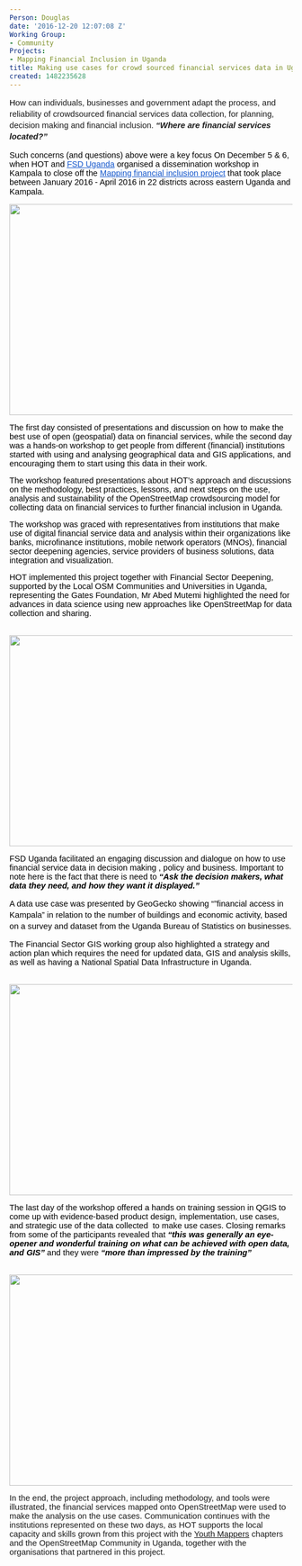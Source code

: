 ```yaml
---
Person: Douglas
date: '2016-12-20 12:07:08 Z'
Working Group:
- Community
Projects:
- Mapping Financial Inclusion in Uganda
title: Making use cases for crowd sourced financial services data in Uganda
created: 1482235628
---
```

<p style="line-height: 1.38; margin-top: 0pt; margin-bottom: 0pt;" dir="ltr"><span style="font-size: 14.666666666666666px; font-family: Arial; color: #000000; background-color: transparent; font-weight: 400; font-style: normal; font-variant: normal; text-decoration: none; vertical-align: baseline; white-space: pre-wrap;">H</span><span style="font-family: Arial; font-size: 14.6667px; font-style: normal; font-variant-ligatures: normal; font-variant-caps: normal; font-weight: normal; white-space: pre-wrap;">ow can individuals, businesses and government adapt </span><span style="font-family: Arial; font-size: 14.6667px; font-style: normal; font-variant-ligatures: normal; font-variant-caps: normal; font-weight: normal; white-space: pre-wrap;">the process, and reliability of crowdsourced</span><span style="font-family: Arial; font-size: 14.6667px; font-style: normal; font-variant-ligatures: normal; font-variant-caps: normal; font-weight: normal; white-space: pre-wrap;"> financial services </span><span style="font-family: Arial; font-size: 14.6667px; font-style: normal; font-variant-ligatures: normal; font-variant-caps: normal; font-weight: normal; white-space: pre-wrap;">data collection, for </span><span style="font-family: Arial; font-size: 14.6667px; font-style: normal; font-variant-ligatures: normal; font-variant-caps: normal; font-weight: normal; white-space: pre-wrap;">planning, decision making</span><span style="font-style: normal; font-variant-ligatures: normal; font-variant-caps: normal; font-weight: normal; font-family: Arial; font-size: 14.6667px; white-space: pre-wrap;"> and</span><span style="font-style: normal; font-variant-ligatures: normal; font-variant-caps: normal; font-weight: normal; font-family: Arial; font-size: 14.6667px; white-space: pre-wrap;"> financial inclusion. </span><span style="font-variant-ligatures: normal; font-variant-caps: normal; font-family: Arial; font-size: 14.6667px; font-style: italic; font-weight: bold; white-space: pre-wrap;">“Where are financial services located?”</span></p><p><strong id="docs-internal-guid-1b5dedc0-1bf7-5f39-3236-cee4252c0187" style="font-weight: normal;"></strong><span style="font-size: 14.666666666666666px; font-family: Arial; color: #000000; background-color: transparent; font-weight: 400; font-style: normal; font-variant: normal; text-decoration: none; vertical-align: baseline; white-space: pre-wrap;">Such concerns (and questions) above were a key focus On December 5 &amp; 6, when HOT and </span><a href="http://www.fsduganda.or.ug/"><span style="font-size: 14.666666666666666px; font-family: Arial; color: #1155cc; background-color: transparent; font-weight: 400; font-style: normal; font-variant: normal; text-decoration: underline; vertical-align: baseline; white-space: pre-wrap;">FSD Uganda</span></a><span style="font-size: 14.666666666666666px; font-family: Arial; color: #000000; background-color: transparent; font-weight: 400; font-style: normal; font-variant: normal; text-decoration: none; vertical-align: baseline; white-space: pre-wrap;"> organised a dissemination workshop in Kampala to close off the </span><a href="https://hotosm.org/projects/mapping_financial_inclusion_in_uganda"><span style="font-size: 14.666666666666666px; font-family: Arial; color: #1155cc; background-color: transparent; font-weight: 400; font-style: normal; font-variant: normal; text-decoration: underline; vertical-align: baseline; white-space: pre-wrap;">Mapping financial inclusion project</span></a><span style="font-size: 14.666666666666666px; font-family: Arial; color: #000000; background-color: transparent; font-weight: 400; font-style: normal; font-variant: normal; text-decoration: none; vertical-align: baseline; white-space: pre-wrap;"> that took place between January 2016 - April 2016 in 22 districts across eastern Uganda and Kampala.</span><span style="font-weight: normal;">&nbsp;</span></p><p style="line-height: 1.38; margin-top: 0pt; margin-bottom: 0pt;" dir="ltr"><span style="font-size: 14.666666666666666px; font-family: Arial; color: #000000; background-color: transparent; font-weight: 400; font-style: normal; font-variant: normal; text-decoration: none; vertical-align: baseline; white-space: pre-wrap;"><img style="border: none; transform: rotate(0.00rad); -webkit-transform: rotate(0.00rad);" src="https://lh3.googleusercontent.com/sC3TJ0X-0uxGMCwgZP10uaNJg4P_uqgFGlFaV_Ra4b9EhnKTjBtX35Nr05ppj1qSoXZ9Pmj7tSoWw_CQi04nZshYmxmwtzWvAhs19t-326zeo-B3rDjYQ0USNoxXtTQscssP9XAm" alt="" width="624" height="375"></span></p><p><span style="font-size: 14.666666666666666px; font-family: Arial; color: #000000; background-color: transparent; font-weight: 400; font-style: normal; font-variant: normal; text-decoration: none; vertical-align: baseline; white-space: pre-wrap;">The first day consisted of presentations and discussion on how to make the best use of open (geospatial) data on financial services, while the second day was a hands-on workshop to get people from different (financial) institutions started with using and analysing geographical data and GIS applications, and encouraging them to start using this data in their work.</span></p><p><span style="font-size: 14.666666666666666px; font-family: Arial; color: #000000; background-color: transparent; font-weight: 400; font-style: normal; font-variant: normal; text-decoration: none; vertical-align: baseline; white-space: pre-wrap;">The workshop featured presentations about HOT’s approach and discussions on the methodology, best practices, lessons, and next steps on the use, analysis and sustainability of the OpenStreetMap crowdsourcing model for collecting data on financial services to further financial inclusion in Uganda. </span></p><p><span style="font-size: 14.666666666666666px; font-family: Arial; color: #000000; background-color: transparent; font-weight: 400; font-style: normal; font-variant: normal; text-decoration: none; vertical-align: baseline; white-space: pre-wrap;">The workshop was graced with representatives from institutions that make use of digital financial service data and analysis within their organizations like banks, microfinance institutions, mobile network operators (MNOs), financial sector deepening agencies, service providers of business solutions, data integration and visualization.</span></p><p><span style="font-size: 14.666666666666666px; font-family: Arial; color: #000000; background-color: transparent; font-weight: 400; font-style: normal; font-variant: normal; text-decoration: none; vertical-align: baseline; white-space: pre-wrap;">HOT implemented this project together with Financial Sector Deepening, supported by the Local OSM Communities and Universities in Uganda, representing the Gates Foundation, Mr Abed Mutemi highlighted the need for advances in data science using new approaches like OpenStreetMap for data collection and sharing.</span></p><p><strong style="font-weight: normal;">&nbsp;</strong><span style="font-size: 14.666666666666666px; font-family: Arial; color: #000000; background-color: transparent; font-weight: 400; font-style: normal; font-variant: normal; text-decoration: none; vertical-align: baseline; white-space: pre-wrap;"><img style="border: none; transform: rotate(0.00rad); -webkit-transform: rotate(0.00rad);" src="https://lh5.googleusercontent.com/vnAMeUF1aFkZdXbx3gzhQFS_Qc9URqIaHUZbwy9ZIv7TR-2fPmfE49f4gr-aS_SmeBPECQOsx1KPRhZ0ovBfgSOKyS5AMzSrNTbJpt7uGEkNWGA6EZSdfDf_Fbo71_8u9VHrghgp" alt="" width="624" height="375"></span></p><p><span style="font-size: 14.666666666666666px; font-family: Arial; color: #000000; background-color: transparent; font-weight: 400; font-style: normal; font-variant: normal; text-decoration: none; vertical-align: baseline; white-space: pre-wrap;">FSD Uganda facilitated an engaging discussion and dialogue on how to use financial service data in decision making , policy and business. Important to note here is the fact that there is need to </span><span style="font-size: 14.666666666666666px; font-family: Arial; color: #000000; background-color: transparent; font-weight: bold; font-style: italic; font-variant: normal; text-decoration: none; vertical-align: baseline; white-space: pre-wrap;">“Ask the decision makers, what data they need, and how they want it displayed.”</span></p><p style="line-height: 1.38; margin-top: 0pt; margin-bottom: 0pt;" dir="ltr"><span style="font-size: 14.666666666666666px; font-family: Arial; color: #000000; background-color: transparent; font-weight: 400; font-style: normal; font-variant: normal; text-decoration: none; vertical-align: baseline; white-space: pre-wrap;">A data use case was presented by GeoGecko showing “”financial access in Kampala” in relation to the number of buildings and economic activity, based on a survey and dataset from the Uganda Bureau of Statistics on businesses.</span></p><p><span style="font-size: 14.666666666666666px; font-family: Arial; color: #000000; background-color: transparent; font-weight: 400; font-style: normal; font-variant: normal; text-decoration: none; vertical-align: baseline; white-space: pre-wrap;">The Financial Sector GIS working group also highlighted a strategy and action plan which requires the need for updated data, GIS and analysis skills, as well as having a National Spatial Data Infrastructure in Uganda.</span></p><p><strong style="font-weight: normal;">&nbsp;</strong><span style="font-size: 14.666666666666666px; font-family: Arial; color: #000000; background-color: transparent; font-weight: 400; font-style: normal; font-variant: normal; text-decoration: none; vertical-align: baseline; white-space: pre-wrap;"><img style="border: none; transform: rotate(0.00rad); -webkit-transform: rotate(0.00rad);" src="https://lh4.googleusercontent.com/j7G75LBIJcovCyGwbCoJ9YkFQ_1jFUWY1Y6YarNS0yvxdanEd08AcQQRr4ggzLOlthuXUYI2LcvM0qGfXlFxmxK-jRt7ZnXkvEaE0aUPYXKmKC6tYc75CokwpkbyUADFOki1xaX5" alt="" width="624" height="375"></span></p><p><span style="font-size: 14.666666666666666px; font-family: Arial; color: #000000; background-color: transparent; font-weight: 400; font-style: normal; font-variant: normal; text-decoration: none; vertical-align: baseline; white-space: pre-wrap;">The last day of the workshop offered a hands on training session in QGIS to come up with evidence-based product design, implementation, use cases, and strategic use of the data collected &nbsp;to make use cases. Closing remarks from some of the participants revealed that </span><span style="font-size: 14.666666666666666px; font-family: Arial; color: #000000; background-color: transparent; font-weight: bold; font-style: italic; font-variant: normal; text-decoration: none; vertical-align: baseline; white-space: pre-wrap;">“this was generally an eye-opener and wonderful training on what can be achieved with open data, and GIS”</span><span style="font-size: 14.666666666666666px; font-family: Arial; color: #000000; background-color: transparent; font-weight: 400; font-style: normal; font-variant: normal; text-decoration: none; vertical-align: baseline; white-space: pre-wrap;"> and they were </span><span style="font-size: 14.666666666666666px; font-family: Arial; color: #000000; background-color: transparent; font-weight: bold; font-style: italic; font-variant: normal; text-decoration: none; vertical-align: baseline; white-space: pre-wrap;">“more than impressed by the training” </span></p><p><strong style="font-weight: normal;">&nbsp;</strong><span style="font-size: 14.666666666666666px; font-family: Arial; color: #000000; background-color: transparent; font-weight: bold; font-style: italic; font-variant: normal; text-decoration: none; vertical-align: baseline; white-space: pre-wrap;"><img style="border: none; transform: rotate(0.00rad); -webkit-transform: rotate(0.00rad);" src="https://lh3.googleusercontent.com/Muv5-scy6Jmy_8VG_mrok2ru6PRboNxVGQiDbxhQRJp9-4gF1AtoSGzm4oxM4nNnTAGDpqwrb-dG8HMG_UJhz1S7XzoJK7mqfy-uEzoPRVAybjCtjaYI1l2HvLXhkJoQxOGClBzV" alt="" width="624" height="375"></span></p><p><span style="background-color: transparent; font-family: Arial; font-size: 14.6667px; font-style: normal; font-variant-ligatures: normal; font-variant-caps: normal; font-weight: 400; white-space: pre-wrap;">In the end, the project approach, including methodology, and tools were illustrated, the financial services mapped onto OpenStreetMap were used to make the analysis on the use cases. Communication continues with the institutions represented on these two days, as HOT supports the local capacity and skills grown from this project with the <a href="http://www.youthmappers.org/" target="_blank">Youth Mappers</a> chapters and the OpenStreetMap Community in Uganda, together with the organisations that partnered in this project.</span></p>
